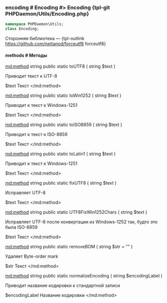 ### encoding # Encoding #> Encoding {tpl-git PHPDaemon/Utils/Encoding.php}

```php
namespace PHPDaemon\Utils;
class Encoding;
```

Сторонняя библиотека — {tpl-outlink https://github.com/neitanod/forceutf8 forceutf8}

#### methods # Методы

<md:method>
string public static toUTF8 ( string $text )

Приводит текст к UTF-8

$text
Текст
</md:method>

<md:method>
string public static toWin1252 ( string $text )

Приводит к текст к Windows-1251

$text
Текст
</md:method>

<md:method>
string public static toISO8859 ( string $text )

Приводит к текст к ISO-8859

$text
Текст
</md:method>

<md:method>
string public static toLatin1 ( string $text )

Приводит к текст к Windows-1251

$text
Текст
</md:method>

<md:method>
string public static fixUTF8 ( string $text )

Исправляет UTF-8

$text
Текст
</md:method>

<md:method>
string public static UTF8FixWin1252Chars ( string $text )

Исправляет UTF-8 после конвертации из Windows-1252 так, будто это была ISO-8859

$text
Текст
</md:method>

<md:method>
string public static removeBOM ( string $str = "" )

Удаляет Byte-order mark

$str
Текст
</md:method>

<md:method>
string public static normalizeEncoding ( string $encodingLabel )

Приводит название кодировки к стандартной записи

$encodingLabel
Название кодировки
</md:method>
